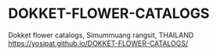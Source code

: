 # DOKKET-FLOWER-CATALOGS
Dokket flower catalogs, Simummuang rangsit, THAILAND
https://yosipat.github.io/DOKKET-FLOWER-CATALOGS/
